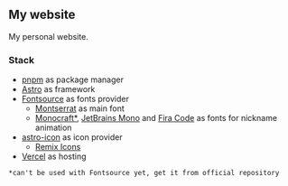 ## My website

My personal website.

### Stack
- [pnpm](https://pnpm.io/) as package manager
- [Astro](https://astro.build/) as framework
- [Fontsource](https://fontsource.org/) as fonts provider
	- [Montserrat](https://fontsource.org/fonts/montserrat) as main font
	- [Monocraft*](https://github.com/IdreesInc/Monocraft), [JetBrains Mono](https://github.com/JetBrains/JetBrainsMono) and [Fira Code](https://github.com/tonsky/FiraCode) as fonts for nickname animation
- [astro-icon](https://github.com/natemoo-re/astro-icon) as icon provider
	- [Remix Icons](https://github.com/Remix-Design/RemixIcon)
- [Vercel](https://vercel.com/) as hosting

`*can't be used with Fontsource yet, get it from official repository`
